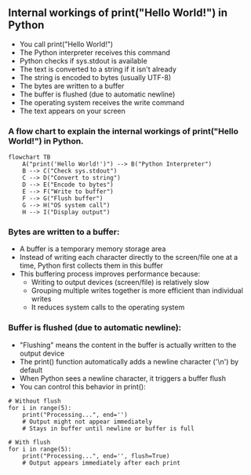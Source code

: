 ## Internal workings of print("Hello World!") in Python

- You call print("Hello World!")
- The Python interpreter receives this command
- Python checks if sys.stdout is available
- The text is converted to a string if it isn't already
- The string is encoded to bytes (usually UTF-8)
- The bytes are written to a buffer
- The buffer is flushed (due to automatic newline)
- The operating system receives the write command
- The text appears on your screen

### A flow chart to explain the internal workings of print("Hello World!") in Python.
```mermaid
flowchart TB
    A("print('Hello World!')") --> B("Python Interpreter")
    B --> C("Check sys.stdout")
    C --> D("Convert to string")
    D --> E("Encode to bytes")
    E --> F("Write to buffer")
    F --> G("Flush buffer")
    G --> H("OS system call")
    H --> I("Display output")
```

### Bytes are written to a buffer:
- A buffer is a temporary memory storage area
- Instead of writing each character directly to the screen/file one at a time, Python first collects them in this buffer
- This buffering process improves performance because:
    - Writing to output devices (screen/file) is relatively slow
    - Grouping multiple writes together is more efficient than individual writes
    - It reduces system calls to the operating system

### Buffer is flushed (due to automatic newline):
- "Flushing" means the content in the buffer is actually written to the output device
- The print() function automatically adds a newline character ('\n') by default
- When Python sees a newline character, it triggers a buffer flush
- You can control this behavior in print():
```
# Without flush
for i in range(5):
    print("Processing...", end='')
    # Output might not appear immediately
    # Stays in buffer until newline or buffer is full

# With flush
for i in range(5):
    print("Processing...", end='', flush=True)
    # Output appears immediately after each print
```

  
